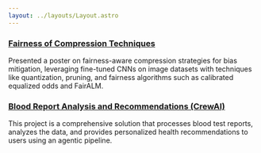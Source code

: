 ```yaml
---
layout: ../layouts/Layout.astro
---
```

<!-- Markdown Preview - https://dillinger.io/ -->

<p></p>
<h3><a href="https://github.com/Aryan-IIT/fairness_of_compression_techniques">Fairness of Compression Techniques</a>
</h3>

<p>
	Presented a poster on fairness-aware compression strategies for bias mitigation, leveraging fine-tuned CNNs on image datasets with techniques like quantization, pruning, and fairness algorithms such as calibrated equalized odds and FairALM.
</p>

<p></p>


<h3><a href="https://github.com/Aryan-IIT/Blood-Report-Crewai">Blood Report Analysis and Recommendations (CrewAI)</a></h3>
<p>
	This project is a comprehensive solution that processes blood test reports, analyzes the data, and provides personalized health recommendations to users using an agentic pipeline.
</p>

<p></p>
